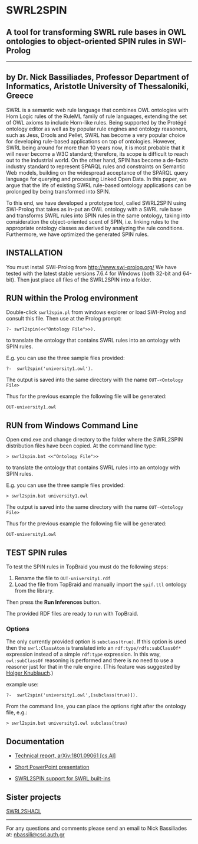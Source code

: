 # SWRL2SPIN
## A tool for transforming SWRL rule bases in OWL ontologies to object-oriented SPIN rules in SWI-Prolog
----------------------------------------------------------------------------------------------------------------
by Dr. Nick Bassiliades, Professor
Department of Informatics, Aristotle University of Thessaloniki, Greece
----------------------------------------------------------------------------------------------------------------
SWRL is a semantic web rule language that combines OWL ontologies with Horn Logic rules of the RuleML family of rule languages, extending the set of OWL axioms to include Horn-like rules. Being supported by the Protégé ontology editor as well as by popular rule engines and ontology reasoners, such as Jess, Drools and Pellet, SWRL has become a very popular choice for developing rule-based applications on top of ontologies. However, SWRL being around for more than 10 years now, it is most probable that it will never become a W3C standard; therefore, its scope is difficult to reach out to the industrial world. On the other hand, SPIN has become a de-facto industry standard to represent SPARQL rules and constraints on Semantic Web models, building on the widespread acceptance of the SPARQL query language for querying and processing Linked Open Data. In this paper, we argue that the life of existing SWRL rule-based ontology applications can be prolonged by being transformed into SPIN.

To this end, we have developed a prototype tool, called SWRL2SPIN using SWI-Prolog that takes as in-put an OWL ontology with a SWRL rule base and transforms SWRL rules into SPIN rules in the same ontology, taking into consideration the object-oriented scent of SPIN, i.e. linking rules to the appropriate ontology classes as derived by analyzing the rule conditions. Furthermore, we have optimized the generated SPIN rules.

## INSTALLATION

You must install SWI-Prolog from http://www.swi-prolog.org/
We have tested with the latest stable versions 7.6.4 for Windows (both 32-bit and 64-bit).
Then just place all files of the SWRL2SPIN into a folder.

## RUN within the Prolog environment

Double-click `swrl2spin.pl` from windows explorer or load SWI-Prolog and consult this file.
Then use at the Prolog prompt:

    ?- swrl2spin(<<"Ontology File">>).

to translate the ontology that contains SWRL rules into an ontology with SPIN rules.

E.g. you can use the three sample files provided:

    ?-  swrl2spin('university1.owl').

The output is saved into the same directory with the name
`OUT-<Ontology File>`

Thus for the previous example the following file will be generated:

    OUT-university1.owl

## RUN from Windows Command Line

Open cmd.exe and change directory to the folder where the SWRL2SPIN distribution files have been copied.
At the command line type:

    > swrl2spin.bat <<"Ontology File">>

to translate the ontology that contains SWRL rules into an ontology with SPIN rules.

E.g. you can use the three sample files provided:

    > swrl2spin.bat university1.owl

The output is saved into the same directory with the name
`OUT-<Ontology File>`

Thus for the previous example the following file will be generated:

    OUT-university1.owl

## TEST SPIN rules

To test the SPIN rules in TopBraid you must do the following steps:
1) Rename the file to `OUT-university1.rdf`
2) Load the file from TopBraid and manually import the `spif.ttl` ontology from the library.

Then press the **Run Inferences** button.

The provided RDF files are ready to run with TopBraid.

### Options

The only currently provided option is `subclass(true)`.
If this option is used then the `swrl:ClassAtom` is translated into an `rdf:type/rdfs:subClassOf*` expression instead of a simple `rdf:type` expression.
In this way, `owl:subClassOf` reasoning is performed and there is no need to use a reasoner just for that in the rule engine.
(This feature was suggested by [Holger Knublauch](https://github.com/HolgerKnublauch).)

example use:

    ?-  swrl2spin('university1.owl',[subclass(true)]).

From the command line, you can place the options right after the ontology file, e.g.:

    > swrl2spin.bat university1.owl subclass(true)

## Documentation

* [Technical report, arXiv:1801.09061 [cs.AI]](https://arxiv.org/abs/1801.09061)

* [Short PowerPoint presentation](http://intelligence.csd.auth.gr/files/SWRL2SPIN.pptx)

* [SWRL2SPIN support for SWRL built-ins](http://intelligence.csd.auth.gr/files/SWRL2SPIN-builtins.pdf)

## Sister projects

[SWRL2SHACL](https://github.com/nbassili/SWRL2SHACL)

---------------------
For any questions and comments please send an email to Nick Bassiliades at: nbassili@csd.auth.gr
